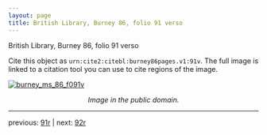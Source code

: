 ```yaml
---
layout: page
title: British Library, Burney 86, folio 91 verso
---
```


British Library, Burney 86, folio 91 verso

Cite this object as `urn:cite2:citebl:burney86pages.v1:91v`.  The full image is linked to a citation tool you can use to cite regions of the image.

[![burney_ms_86_f091v](http://www.homermultitext.org/iipsrv?IIIF=/project/homer/pyramidal/deepzoom/citebl/burney86imgs/v1/burney_ms_86_f091v.tif/full/800,/0/default.jpg)](http://www.homermultitext.org/ict2/?urn=urn:cite2:citebl:burney86imgs.v1:burney_ms_86_f091v) 

<p style="text-align: center; font-style: italic;">Image in the public domain.</p>

---

previous: [91r](../91r/) | next: [92r](../92r/)